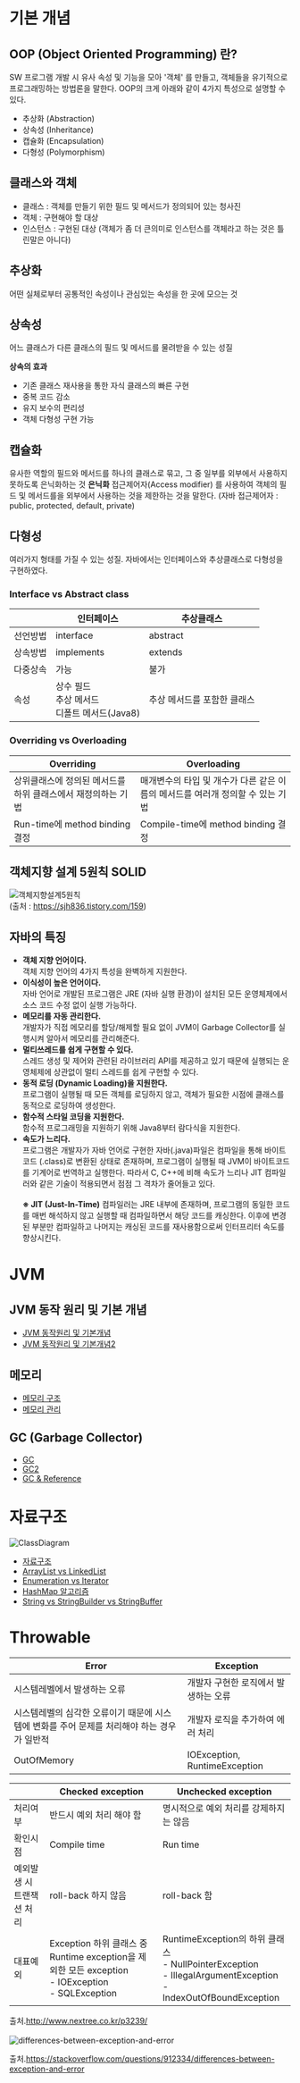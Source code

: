 # 기본 개념
## OOP (Object Oriented Programming) 란?
SW 프로그램 개발 시 유사 속성 및 기능을 모아 '객체' 를 만들고, 객체들을 유기적으로 프로그래밍하는 방법론을 말한다. OOP의 크게 아래와 같이 4가지 특성으로 설명할 수 있다.
* 추상화 (Abstraction)
* 상속성 (Inheritance)
* 캡슐화 (Encapsulation)
* 다형성 (Polymorphism)

## 클래스와 객체
- 클래스 : 객체를 만들기 위한 필드 및 메서드가 정의되어 있는 청사진
- 객체 : 구현해야 할 대상
- 인스턴스 : 구현된 대상 (객체가 좀 더 큰의미로 인스턴스를 객체라고 하는 것은 틀린말은 아니다)

## 추상화
어떤 실체로부터 공통적인 속성이나 관심있는 속성을 한 곳에 모으는 것

## 상속성
어느 클래스가 다른 클래스의 필드 및 메서드를 물려받을 수 있는 성질

**상속의 효과**
- 기존 클래스 재사용을 통한 자식 클래스의 빠른 구현
- 중복 코드 감소
- 유지 보수의 편리성
- 객체 다형성 구현 가능

## 캡슐화
유사한 역할의 필드와 메서드를 하나의 클래스로 묶고, 그 중 일부를 외부에서 사용하지 못하도록 은닉화하는 것
**은닉화**
접근제어자(Access modifier) 를 사용하여 객체의 필드 및 메서드를을 외부에서 사용하는 것을 제한하는 것을 말한다.
(자바 접근제어자 : public, protected, default, private)

## 다형성
여러가지 형태를 가질 수 있는 성질. 자바에서는 인터페이스와 추상클래스로 다형성을 구현하였다.

### Interface vs Abstract class
&nbsp;|인터페이스 | 추상클래스
-|-|-
선언방법|interface |abstract
상속방법|implements|extends
다중상속|가능|불가
속성|상수 필드<br>추상 메서드<br>디폴트 메서드(Java8)|추상 메서드를 포함한 클래스

### Overriding vs Overloading
Overriding | Overloading
-|-
상위클래스에 정의된 메서드를 하위 클래스에서 재정의하는 기법|매개변수의 타입 및 개수가 다른 같은 이름의 메서드를 여러개 정의할 수 있는 기법
Run-time에 method binding 결정|Compile-time에 method binding 결정

## 객체지향 설계 5원칙 SOLID
![객체지향설계5원칙](https://img1.daumcdn.net/thumb/R1280x0/?scode=mtistory2&fname=http%3A%2F%2Fcfile28.uf.tistory.com%2Fimage%2F991A75345B43144B0E9FA3)
<br>(출처 : https://sjh836.tistory.com/159)

## 자바의 특징
* **객체 지향 언어이다.**<br>객체 지향 언어의 4가지 특성을 완벽하게 지원한다.
* **이식성이 높은 언어이다.**<br>자바 언어로 개발된 프로그램은 JRE (자바 실행 환경)이 설치된 모든 운영체제에서 소스 코드 수정 없이 실행 가능하다.
* **메모리를 자동 관리한다.**<br>개발자가 직접 메모리를 할당/해제할 필요 없이 JVM이 Garbage Collector를 실행시켜 알아서 메모리를 관리해준다.
* **멀티쓰레드를 쉽게 구현할 수 있다.**<br>스레드 생성 및 제어와 관련된 라이브러리 API를 제공하고 있기 때문에 실행되는 운영체제에 상관없이 멀티 스레드를 쉽게 구현할 수 있다.
* **동적 로딩 (Dynamic Loading)을 지원한다.**<br>프로그램이 실행될 때 모든 객체를 로딩하지 않고, 객체가 필요한 시점에 클래스를 동적으로 로딩하여 생성한다.
* **함수적 스타일 코딩을 지원한다.**<br>함수적 프로그래밍을 지원하기 위해 Java8부터 람다식을 지원한다.
* **속도가 느리다.**<br>프로그램은 개발자가 자바 언어로 구현한 자바(.java)파일은 컴파일을 통해 바이트코드 (.class)로 변환된 상태로 존재하며, 프로그램이 실행될 때 JVM이 바이트코드를 기계어로 번역하고 실행한다. 따라서 C, C++에 비해 속도가 느리나 JIT 컴파일러와 같은 기술이 적용되면서 점점 그 격차가 줄어들고 있다.
<br><br>**※ JIT (Just-In-Time)** 컴파일러는 JRE 내부에 존재하며, 프로그램의 동일한 코드를 매번 해석하지 않고 실행할 때 컴파일하면서 해당 코드를 캐싱한다. 이후에 변경된 부분만 컴파일하고 나머지는 캐싱된 코드를 재사용함으로써 인터프리터 속도를 향상시킨다.

# JVM
## JVM 동작 원리 및 기본 개념
* [JVM 동작원리 및 기본개념](https://steady-snail.tistory.com/67)
* [JVM 동작원리 및 기본개념2](https://gbsb.tistory.com/2)

## 메모리
* [메모리 구조](https://hoonmaro.tistory.com/19)
* [메모리 관리](https://yaboong.github.io/java/2018/05/26/java-memory-management/)

## GC (Garbage Collector)
* [GC](https://d2.naver.com/helloworld/1329)
* [GC2](https://mirinae312.github.io/develop/2018/06/04/jvm_gc.html)
* [GC & Reference](https://d2.naver.com/helloworld/329631)

# 자료구조
![ClassDiagram](.img/class_diagram_java_data_structure.png)
* [자료구조](https://joooootopia.tistory.com/13)
* [ArrayList vs LinkedList](https://www.holaxprogramming.com/2014/02/12/java-list-interface/)
* [Enumeration vs Iterator](https://happystory.tistory.com/33)
* [HashMap 알고리즘](https://d2.naver.com/helloworld/831311)
* [String vs StringBuilder vs StringBuffer](https://cjh5414.github.io/why-StringBuffer-and-StringBuilder-are-better-than-String/)

# Throwable
Error|Exception
-|-
시스템레벨에서 발생하는 오류|개발자 구현한 로직에서 발생하는 오류
시스템레벨의 심각한 오류이기 때문에 시스템에 변화를 주어 문제를 처리해야 하는 경우가 일반적|개발자 로직을 추가하여 에러 처리
OutOfMemory|IOException, RuntimeException

&nbsp;|Checked exception|Unchecked exception
-|-|-
처리여부|반드시 예외 처리 해야 함|명시적으로 예외 처리를 강제하지는 않음
확인시점|Compile time|Run time
예외발생 시 트랜잭션 처리|roll-back 하지 않음|roll-back 함
대표예외|Exception 하위 클래스 중 Runtime exception을 제외한 모든 exception<br>- IOException<br>- SQLException|RuntimeException의 하위 클래스<br>- NullPointerException<br>- IllegalArgumentException<br>- IndexOutOfBoundException

출처.http://www.nextree.co.kr/p3239/
<br><br>
![differences-between-exception-and-error](https://i.stack.imgur.com/v2NAj.png)

출처.https://stackoverflow.com/questions/912334/differences-between-exception-and-error